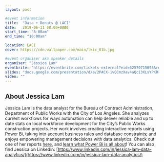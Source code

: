 ```yaml
---
layout: post

#event information
title:  "Data + Donuts @ LACI"
date:   2019-06-11 08:00+0800
start_time: "8:00am"
end_time: "10:00am"

location: LACI
cover: https://cdn.wallpaper.com/main/lkic_01b.jpg

#event organiser aka speaker details
organiser: "Jessica Lam"
eventbrite: "https://eventbrite.com/tickets-external?eid=62570715695&ref=etckt"
slides: "docs.google.com/presentation/d/e/2PACX-1vQCmzXav4aQci3XLsYPKRrloxBELsHJnjkiqLwY0XrXcP0HwsHW7PmNm0vISUyEsfsewfCQuins-egX/embed?start=false&loop=false&delayms=3000"
video: ""
---
```


## About Jessica Lam

Jessica Lam is the data analyst for the Bureau of Contract Administration, Department of Public Works with the City of Los Angeles. She analyzes current workflows for ways automation can help deliver reliable and up to date stats on local workforce development for the City’s Public Works construction projects. Her work involves creating interactive reports using Power Bi, taking into account business rules and database constraints; and enjoys empowering management decisions with data analytics. Check out one of her reports [here](http://bca.lacity.org/pla_report), and [learn what Power Bi is all about](https://docs.google.com/document/d/1Dr24B5ahBW-iGNHKQYXERovQwm2FYks09RdLscmjA3s/edit)!
You can also find Jessica on Linkedin: [https://www.linkedin.com/in/jessica-lam-data-analytics/](https://www.linkedin.com/in/jessica-lam-data-analytics/)